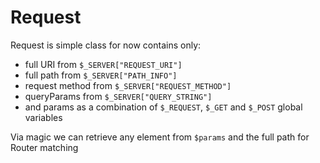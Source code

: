 # Request 

Request is simple class for now contains only:
- full URI from `$_SERVER["REQUEST_URI"]`
- full path from `$_SERVER["PATH_INFO"]`
- request method from `$_SERVER["REQUEST_METHOD"]`
- queryParams from `$_SERVER["QUERY_STRING"]`
- and params as a combination of `$_REQUEST`, `$_GET` and `$_POST` global variables

Via magic we can retrieve any element from `$params` and the full path for Router matching
